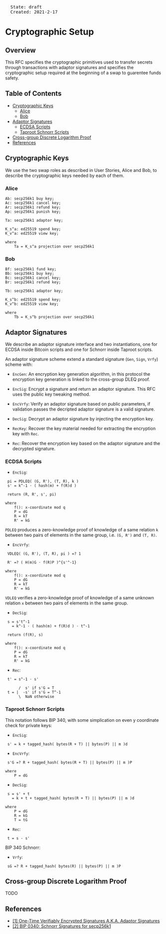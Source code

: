 <pre>
  State: draft
  Created: 2021-2-17
</pre>

# Cryptographic Setup

## Overview

This RFC specifies the cryptographic primitives used to transfer secrets through transactions with adaptor signatures and specifies the cryptographic setup required at the beginning of a swap to guarentee funds safety.

## Table of Contents

  * [Cryptographic Keys](#cryptographic-keys)
    * [Alice](#alice)
    * [Bob](#bob)
  * [Adaptor Signatures](#adaptor-signatures)
    * [ECDSA Scripts](#ecdsa-scripts)
    * [Taproot Schnorr Scripts](#taproot-schnorr-scripts)
  * [Cross-group Discrete Logarithm Proof](#cross-group-discrete-logarithm-proof)
  * [References](#references)

## Cryptographic Keys

We use the two swap roles as described in User Stories, Alice and Bob, to describe the cryptographic keys needed by each of them.

### Alice

```
Ab: secp256k1 buy key;
Ac: secp256k1 cancel key;
Ar: secp256k1 refund key;
Ap: secp256k1 punish key;

Ta: secp256k1 adaptor key;

K_s^a: ed25519 spend key;
K_v^a: ed25519 view key;

where
    Ta = K_s^a projection over secp256k1
```

### Bob

```
Bf: secp256k1 fund key;
Bb: secp256k1 buy key;
Bc: secp256k1 cancel key;
Br: secp256k1 refund key;

Tb: secp256k1 adaptor key;

K_s^b: ed25519 spend key;
K_v^b: ed25519 view key;

where
    Tb = K_s^b projection over secp256k1
```

## Adaptor Signatures

We describe an adaptor signature interface and two instantiations, one for ECDSA inside Bitcoin scripts and one for Schnorr inside Taproot scripts.

An adaptor signature scheme extend a standard signature (`Gen`, `Sign`, `Vrfy`) scheme with:

 * `EncGen`: An encryption key generation algorithm, in this protocol the encryption key generation is linked to the cross-group DLEQ proof.

 * `EncSig`: Encrypt a signature and return an adaptor signature. This RFC uses the public key tweaking method.

 * `EncVrfy`: Verify an adaptor signature based on public parameters, if validation passes the decripted adaptor signature is a valid signature.

 * `DecSig`: Decrypt an adaptor signature by injecting the encryption key.

 * `RecKey`: Recover the key material needed for extracting the encryption key with `Rec`.

 * `Rec`: Recover the encryption key based on the adaptor signature and the decrypted signature.

### ECDSA Scripts

 * `EncSig`:

```
 pi = PDLEQ( (G, R'), (T, R), k )
 s' = k^-1 ⋅ ( hash(m) + f(R)d )
 
 return (R, R', s', pi)
 
where
    f(): x-coordinate mod q
    P = dG
    R = kT
    R' = kG
```

`PDLEQ` produces a zero-knowledge proof of knowledge of a same relation `k` between two pairs of elements in the same group, i.e. `(G, R')` and `(T, R)`.

 * `EncVrfy`:

```
 VDLEQ( (G, R'), (T, R), pi ) =? 1

 R' =? ( H(m)G ⋅ f(R)P )^{s'^-1}

where
    f(): x-coordinate mod q
    P = dG
    R = kT
    R' = kG
```

`VDLEQ` verifies a zero-knowledge proof of knowledge of a same unknown relation `x` between two pairs of elements in the same group.

 * `DecSig`:

```
 s = s't^-1
   = k^-1 ⋅ ( hash(m) + f(R)d ) ⋅ t^-1

 return (f(R), s)

where
    f(): x-coordinate mod q
    P = dG
    R = kT
    R' = kG
```

 * `Rec`:

```
 t' = s^-1 ⋅ s'
 
      /  s' if s'G = T
 t = |  -s' if s'G = T^-1
      \  NaN otherwise
```

### Taproot Schnorr Scripts

This notation follows BIP 340, with some simplication on even y coordinate check for private keys:

 * `EncSig`:

```
 s' = k + tagged_hash( bytes(R + T) || bytes(P) || m )d
```

 * `EncVrfy`:

```
 s'G =? R + tagged_hash( bytes(R + T) || bytes(P) || m )P
 
where
    P = dG
```

 * `DecSig`:

```
 s = s' + t
   = k + t + tagged_hash( bytes(R + T) || bytes(P) || m )d

where
    P = dG
    R = kG
    T = tG
```

 * `Rec`:

```
 t = s - s'
```

BIP 340 Schnorr:

 * `Vrfy`:

```
 sG =? R + tagged_hash( bytes(R) || bytes(P) || m )P
```

## Cross-group Discrete Logarithm Proof

TODO

## References

 * [[1] One-Time Verifiably Encrypted Signatures A.K.A. Adaptor Signatures](https://github.com/LLFourn/one-time-VES/blob/master/main.pdf)
 * [[2] BIP 0340: Schnorr Signatures for secp256k1](https://en.bitcoin.it/wiki/BIP_0340)